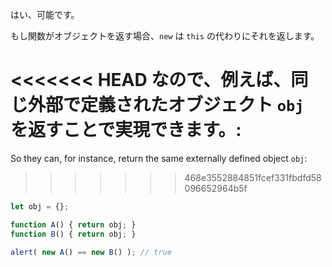 はい、可能です。

もし関数がオブジェクトを返す場合、`new` は `this` の代わりにそれを返します。

<<<<<<< HEAD
なので、例えば、同じ外部で定義されたオブジェクト `obj` を返すことで実現できます。:
=======
So they can, for instance, return the same externally defined object `obj`:
>>>>>>> 468e3552884851fcef331fbdfd58096652964b5f

```js run no-beautify
let obj = {};

function A() { return obj; }
function B() { return obj; }

alert( new A() == new B() ); // true
```
